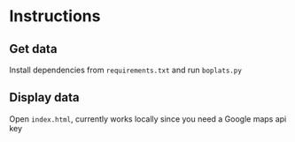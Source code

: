 # Instructions

## Get data

Install dependencies from `requirements.txt` and run `boplats.py`

## Display data

Open `index.html`, currently works locally since you need a Google maps api key
